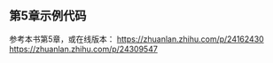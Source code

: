 ## 第5章示例代码

参考本书第5章，或在线版本：
https://zhuanlan.zhihu.com/p/24162430  
https://zhuanlan.zhihu.com/p/24309547 

